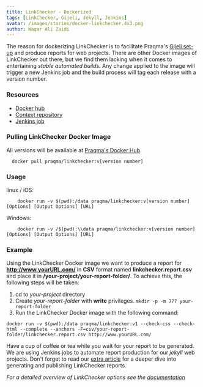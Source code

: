 ```yaml
---
title: LinkChecker - Dockerized
tags: [LinkChecker, Gijeli, Jekyll, Jenkins]
avatar: /images/stories/docker-linkchecker.4x3.png
author: Waqar Ali Zaidi
---
```


The reason for dockerizing LinkChecker is to facilitate Praqma's [Gijeli set-up](/stories/GiJeLi-tool-stack-howto) and produce reports for web projects. 
There are other Docker images of LinkChecker out there, but we find them lacking when it comes to entertaining _stable automated builds._
Any change applied to the image will trigger a new Jenkins job and the build process will tag each release with a version number.
<!--break-->

### Resources 

- [Docker hub](https://hub.docker.com/r/praqma/linkchecker/)
- [Context repository](https://github.com/Praqma/linkchecker)
- [Jenkins job](http://code.praqma.net/ci/view/GiJeLi/job/linkchecker-docker_buld-and-publish/)


### Pulling LinkChecker Docker Image

All versions will be available at [Praqma's Docker Hub](https://hub.docker.com/r/praqma/linkchecker/).

```
  docker pull praqma/linkchecker:v[version number]
```

### Usage

  linux / iOS:

```
    docker run -v $(pwd):/data praqma/linkchecker:v[version number] [Options] [Output Options] [URL]
```

  Windows:

```
    docker run -v /$(pwd):\\data praqma/linkchecker:v[version number] [Options] [Output Options] [URL]
```


### Example

Using the LinkChecker Docker image we want to produce a report for **http://www.yourURL.com/** in **CSV** format named **linkchecker.report.csv** and place it in **/your-project/your-report-folder/**. 
To achieve this, the following steps will be taken:

1. cd to _your-project_ directory
2. Create _your-report-folder_ with **write** privileges. `mkdir -p -m 777 your-report-folder`
3. Run the LinkChecker Docker image with the following command:

```
docker run -v $(pwd):/data praqma/linkchecker:v1 --check-css --check-html --complete --anchors -F=csv/your-report-folder/linkchecker.report.csv http://www.yourURL.com/
```

Have a cup of coffee or tea while you wait for your report to be generated. 
We are using Jenkins jobs to automate report production for our _jekyll_ web projects. 
Don't forget to read our [extra article](/stories/linkckecker-jekyll-flavor) for a deeper dive into generating and publishing LinkChecker reports.

_For a detailed overview of LinkChecker options see the [documentation](https://wummel.github.io/linkchecker/man1/linkchecker.1.html)_
